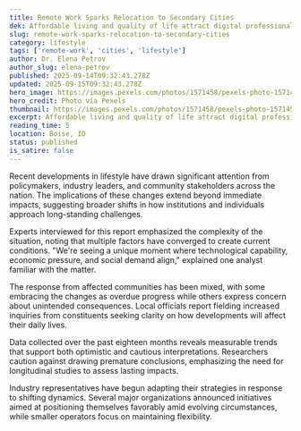 ```yaml
---
title: Remote Work Sparks Relocation to Secondary Cities
dek: Affordable living and quality of life attract digital professionals
slug: remote-work-sparks-relocation-to-secondary-cities
category: lifestyle
tags: ['remote-work', 'cities', 'lifestyle']
author: Dr. Elena Petrov
author_slug: elena-petrov
published: 2025-09-14T09:32:43.278Z
updated: 2025-09-15T09:32:43.278Z
hero_image: https://images.pexels.com/photos/1571458/pexels-photo-1571458.jpeg?auto=compress&cs=tinysrgb&w=1200
hero_credit: Photo via Pexels
thumbnail: https://images.pexels.com/photos/1571458/pexels-photo-1571458.jpeg?auto=compress&cs=tinysrgb&w=400
excerpt: Affordable living and quality of life attract digital professionals
reading_time: 5
location: Boise, ID
status: published
is_satire: false
---
```


Recent developments in lifestyle have drawn significant attention from policymakers, industry leaders, and community stakeholders across the nation. The implications of these changes extend beyond immediate impacts, suggesting broader shifts in how institutions and individuals approach long-standing challenges.

Experts interviewed for this report emphasized the complexity of the situation, noting that multiple factors have converged to create current conditions. "We're seeing a unique moment where technological capability, economic pressure, and social demand align," explained one analyst familiar with the matter.

The response from affected communities has been mixed, with some embracing the changes as overdue progress while others express concern about unintended consequences. Local officials report fielding increased inquiries from constituents seeking clarity on how developments will affect their daily lives.

Data collected over the past eighteen months reveals measurable trends that support both optimistic and cautious interpretations. Researchers caution against drawing premature conclusions, emphasizing the need for longitudinal studies to assess lasting impacts.

Industry representatives have begun adapting their strategies in response to shifting dynamics. Several major organizations announced initiatives aimed at positioning themselves favorably amid evolving circumstances, while smaller operators focus on maintaining flexibility.